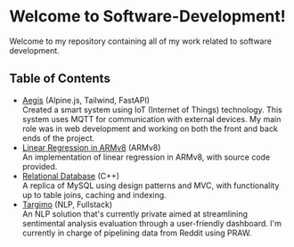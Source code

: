 # Welcome to Software-Development!
Welcome to my repository containing all of my work related to software development.

## Table of Contents
- [Aegis](https://github.com/kevshin2002/Software-Development/tree/main/Aegis) (Alpine.js, Tailwind, FastAPI) \
Created a smart system using IoT (Internet of Things) technology. This system uses MQTT for communication with external devices. My main role was in web development and working on both the front and back ends of the project.
- [Linear Regression in ARMv8](https://github.com/kevshin2002/Software-Development/tree/main) (ARMv8) \
  An implementation of linear regression in ARMv8, with source code provided.
- [Relational Database](https://github.com/kevshin2002/Software-Development/tree/main/Relational%20Database) (C++) \
A replica of MySQL using design patterns and MVC, with functionality up to table joins, caching and indexing. 
- [Targimo](https://github.com/kevshin2002/Software-Development/tree/main/Targimo) (NLP, Fullstack) \
An NLP solution that's currently private aimed at streamlining sentimental analysis evaluation through a user-friendly dashboard. I'm currently in charge of pipelining data from Reddit using PRAW.
